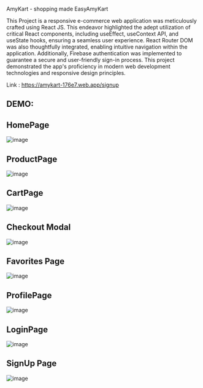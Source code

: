 AmyKart - shopping made EasyAmyKart 

This Project is a responsive e-commerce web application was meticulously crafted using React JS. This endeavor highlighted the adept utilization of critical React components, including useEffect, useContext API, and useState hooks, ensuring a seamless user experience. React Router DOM was also thoughtfully integrated, enabling intuitive navigation within the application. Additionally, Firebase authentication was implemented to guarantee a secure and user-friendly sign-in process. This project demonstrated the app's proficiency in modern web development technologies and responsive design principles.

Link : https://amykart-176e7.web.app/signup



DEMO:
----------------------------------------------------------------------------------------------



HomePage
----------------------------------------------------------------------------------------------
![image](https://github.com/kondaladorababu/Amazon-Cone/assets/84622550/f5609cdd-683b-4ffa-8e4a-1d5888a18090)

ProductPage
----------------------------------------------------------------------------------------------
![image](https://github.com/kondaladorababu/Amazon-Cone/assets/84622550/bae3a6db-7ea3-4453-8748-f142d69f606f)

CartPage
----------------------------------------------------------------------------------------------
![image](https://github.com/kondaladorababu/Amazon-Cone/assets/84622550/cf57e72b-77ba-4db8-a8e8-59b56eb64d33)

Checkout Modal
----------------------------------------------------------------------------------------------
![image](https://github.com/kondaladorababu/Amazon-Cone/assets/84622550/ce6abcd8-82d4-452c-bbf5-2b3dc2a1668e)

Favorites Page
----------------------------------------------------------------------------------------------
![image](https://github.com/kondaladorababu/Amazon-Cone/assets/84622550/a542ac25-04e5-469e-9218-e92a8c4d1781)

ProfilePage
----------------------------------------------------------------------------------------------
![image](https://github.com/kondaladorababu/Amazon-Cone/assets/84622550/780f65e0-24bc-40c4-9093-74350f9b36ae)

LoginPage
----------------------------------------------------------------------------------------------
![image](https://github.com/kondaladorababu/Amazon-Cone/assets/84622550/903b7d1d-dd7d-47de-b849-64972f31dcaa)

SignUp Page
----------------------------------------------------------------------------------------------
![image](https://github.com/kondaladorababu/Amazon-Cone/assets/84622550/264a180b-a80d-4925-b57b-0ada243d9216)










